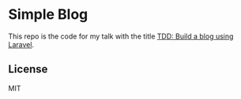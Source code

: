 # Simple Blog

This repo is the code for my talk with the title [TDD: Build a blog using Laravel](https://slides.com/nmfzone/tdd-build-a-blog-using-laravel).

## License

MIT
